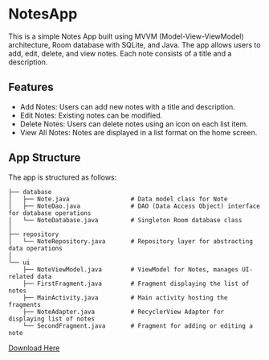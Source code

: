 # NotesApp
This is a simple Notes App built using MVVM (Model-View-ViewModel) architecture, Room database with SQLite, and Java. The app allows users to add, edit, delete, and view notes. Each note consists of a title and a description.

## Features

- Add Notes: Users can add new notes with a title and description.
- Edit Notes: Existing notes can be modified.
- Delete Notes: Users can delete notes using an icon on each list item.
- View All Notes: Notes are displayed in a list format on the home screen.

## App Structure
The app is structured as follows:
```
├── database
│   ├── Note.java                 # Data model class for Note
│   ├── NoteDao.java              # DAO (Data Access Object) interface for database operations
│   └── NoteDatabase.java         # Singleton Room database class
│
├── repository
│   └── NoteRepository.java       # Repository layer for abstracting data operations
│
└── ui
    ├── NoteViewModel.java        # ViewModel for Notes, manages UI-related data
    ├── FirstFragment.java        # Fragment displaying the list of notes
    ├── MainActivity.java         # Main activity hosting the fragments
    ├── NoteAdapter.java          # RecyclerView Adapter for displaying list of notes
    └── SecondFragment.java       # Fragment for adding or editing a note
```

[Download Here]([URL](https://drive.google.com/file/d/1SBs3sK5G-ZYQRsCDQJGiyI5sA3egOBvG/view?usp=drive_link))


